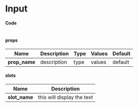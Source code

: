 # Input

<Demo componentName="examples-input-doc" />

#### Code
```html
```

#### props

|Name|Description|Type|Values|Default|
|---|---|---|---|---|
|**prop_name**|description|type|values|default|

#### slots

|Name|Description|
|---|---|
|**slot_name**|this will display the text|

<portal-target name="octo-modals" transition="o-modal-transition" multiple />
<portal-target name="octo-datepicker" />